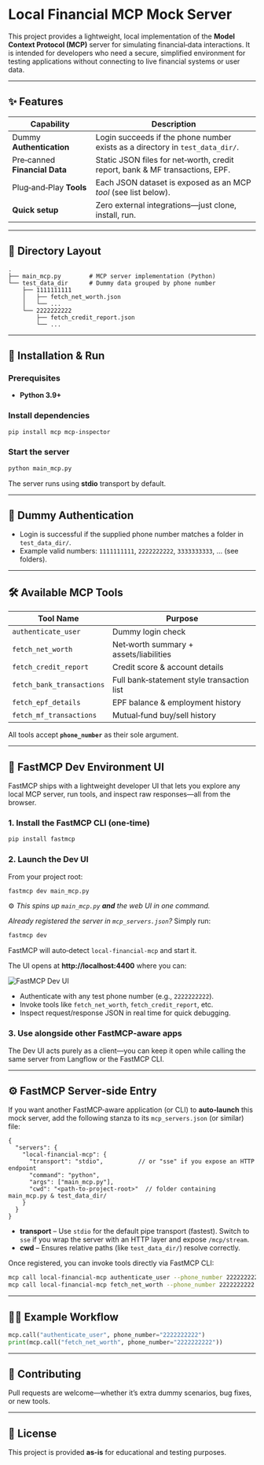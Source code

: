 # Local Financial MCP Mock Server

This project provides a lightweight, local implementation of the **Model Context Protocol (MCP)** server for simulating financial‑data interactions. It is intended for developers who need a secure, simplified environment for testing applications without connecting to live financial systems or user data.

---

## ✨ Features

| Capability               | Description                                                                 |
|--------------------------|-----------------------------------------------------------------------------|
| Dummy **Authentication** | Login succeeds if the phone number exists as a directory in `test_data_dir/`. |
| Pre‑canned **Financial Data** | Static JSON files for net‑worth, credit report, bank & MF transactions, EPF. |
| Plug‑and‑Play **Tools**  | Each JSON dataset is exposed as an MCP *tool* (see list below).               |
| **Quick setup**          | Zero external integrations—just clone, install, run.                         |

---

## 📂 Directory Layout

```text
.
├── main_mcp.py        # MCP server implementation (Python)
└── test_data_dir      # Dummy data grouped by phone number
    ├── 1111111111
    │   ├── fetch_net_worth.json
    │   └── ...
    └── 2222222222
        ├── fetch_credit_report.json
        └── ...
```

---

## 🔧 Installation & Run

### Prerequisites
* **Python 3.9+**

### Install dependencies
```bash
pip install mcp mcp-inspector
```

### Start the server
```bash
python main_mcp.py
```
The server runs using **stdio** transport by default.

---

## 🔑 Dummy Authentication

* Login is successful if the supplied phone number matches a folder in `test_data_dir/`.
* Example valid numbers: `1111111111`, `2222222222`, `3333333333`, … (see folders).

---

## 🛠️ Available MCP Tools

| Tool Name                  | Purpose                                        |
|----------------------------|------------------------------------------------|
| `authenticate_user`        | Dummy login check                              |
| `fetch_net_worth`          | Net‑worth summary + assets/liabilities         |
| `fetch_credit_report`      | Credit score & account details                 |
| `fetch_bank_transactions`  | Full bank‑statement style transaction list     |
| `fetch_epf_details`        | EPF balance & employment history               |
| `fetch_mf_transactions`    | Mutual‑fund buy/sell history                   |

All tools accept **`phone_number`** as their sole argument.

---

## 🚀 FastMCP Dev Environment UI

FastMCP ships with a lightweight developer UI that lets you explore any local MCP server, run tools, and inspect raw responses—all from the browser.

### 1. Install the FastMCP CLI (one‑time)
```bash
pip install fastmcp
```

### 2. Launch the Dev UI
From your project root:
```bash
fastmcp dev main_mcp.py
```
⚙️ *This spins up `main_mcp.py` **and** the web UI in one command.*

*Already registered the server in `mcp_servers.json`?*  Simply run:
```bash
fastmcp dev
```
FastMCP will auto‑detect `local-financial-mcp` and start it.

The UI opens at **http://localhost:4400** where you can:

![FastMCP Dev UI](a4c7f9b7-6534-419a-a6f9-902756562c00.png)
- Authenticate with any test phone number (e.g., `2222222222`).
- Invoke tools like `fetch_net_worth`, `fetch_credit_report`, etc.
- Inspect request/response JSON in real time for quick debugging.

### 3. Use alongside other FastMCP‑aware apps
The Dev UI acts purely as a client—you can keep it open while calling the same server from Langflow or the FastMCP CLI.

---

## ⚙️ FastMCP Server‑side Entry

If you want another FastMCP‑aware application (or CLI) to **auto‑launch** this mock server, add the following stanza to its `mcp_servers.json` (or similar) file:

```jsonc
{
  "servers": {
    "local-financial-mcp": {
      "transport": "stdio",          // or "sse" if you expose an HTTP endpoint
      "command": "python",
      "args": ["main_mcp.py"],
      "cwd": "<path-to-project-root>"  // folder containing main_mcp.py & test_data_dir/
    }
  }
}
```

* **transport** – Use `stdio` for the default pipe transport (fastest). Switch to `sse` if you wrap the server with an HTTP layer and expose `/mcp/stream`.
* **cwd** – Ensures relative paths (like `test_data_dir/`) resolve correctly.

Once registered, you can invoke tools directly via FastMCP CLI:

```bash
mcp call local-financial-mcp authenticate_user --phone_number 2222222222
mcp call local-financial-mcp fetch_net_worth --phone_number 2222222222
```

---

## 🧑‍💻 Example Workflow

```python
mcp.call("authenticate_user", phone_number="2222222222")
print(mcp.call("fetch_net_worth", phone_number="2222222222"))
```

---

## 🤝 Contributing
Pull requests are welcome—whether it’s extra dummy scenarios, bug fixes, or new tools.

---

## 🪪 License
This project is provided **as‑is** for educational and testing purposes.

